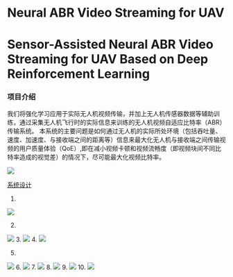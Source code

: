 # Neural ABR Video Streaming for UAV
# Sensor-Assisted Neural ABR Video Streaming for UAV  Based on Deep Reinforcement Learning

### 项目介绍
我们将强化学习应用于实际无人机视频传输，并加上无人机传感器数据等辅助训练，通过采集无人机飞行时的实际信息来训练的无人机视频自适应比特率（ABR）传输系统。
本系统的主要问题是如何通过无人机的实际所处环境（包括吞吐量、速度、加速度、与接收端之间的距离等）信息来最大化无人机与接收端之间传输视频的用户质量体验（QoE）,即在减小视频卡顿和视频流畅度（即视频块间不同比特率造成的视觉差）的情况下，尽可能最大化视频比特率。

![](https://i.imgur.com/sUWkSF9.png)

[系统设计](/process.md)




1.
![](https://res.cloudinary.com/dpvywdzxv/image/upload/v1552644738/samples/java%20files/%E6%8D%95%E8%8E%B71.jpg)

2.
![](https://res.cloudinary.com/dpvywdzxv/image/upload/v1552644736/samples/java%20files/%E6%8D%95%E8%8E%B72.jpg)
3.
![](https://res.cloudinary.com/dpvywdzxv/image/upload/v1552644736/samples/java%20files/%E6%8D%95%E8%8E%B73.jpg)
4.
![](https://res.cloudinary.com/dpvywdzxv/image/upload/v1552644736/samples/java%20files/%E6%8D%95%E8%8E%B74.jpg)

5.
![](https://res.cloudinary.com/dpvywdzxv/image/upload/v1552644737/samples/java%20files/%E6%8D%95%E8%8E%B75.jpg)
6.
![](https://res.cloudinary.com/dpvywdzxv/image/upload/v1552644736/samples/java%20files/%E6%8D%95%E8%8E%B76.jpg)
7.
![](https://res.cloudinary.com/dpvywdzxv/image/upload/v1552644737/samples/java%20files/%E6%8D%95%E8%8E%B77.jpg)
8.
![](https://res.cloudinary.com/dpvywdzxv/image/upload/v1552644737/samples/java%20files/%E6%8D%95%E8%8E%B78.jpg)
9.
![](https://res.cloudinary.com/dpvywdzxv/image/upload/v1552644740/samples/java%20files/%E6%8D%95%E8%8E%B79.jpg)
10.
![](https://res.cloudinary.com/dpvywdzxv/image/upload/v1552644738/samples/java%20files/%E6%8D%95%E8%8E%B710.jpg)

